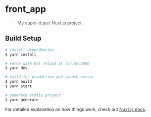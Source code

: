 # front_app

> My super-duper Nuxt.js project

## Build Setup

```bash
# install dependencies
$ yarn install

# serve with hot reload at lvh.me:3000
$ yarn dev

# build for production and launch server
$ yarn build
$ yarn start

# generate static project
$ yarn generate
```

For detailed explanation on how things work, check out [Nuxt.js docs](https://nuxtjs.org).
